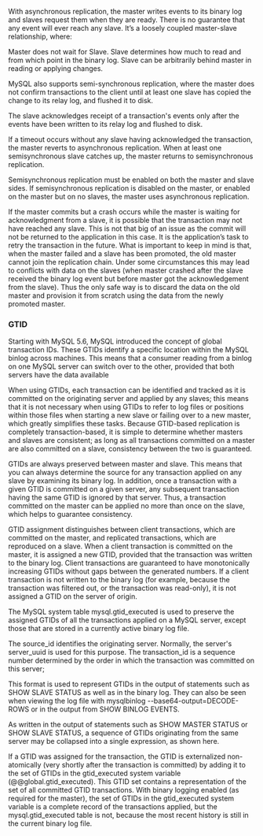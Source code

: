 With asynchronous replication, the master writes events to its binary log and slaves request them when they are ready. There is no guarantee that any event will ever reach any slave. It’s a loosely coupled master-slave relationship, where:

Master does not wait for Slave.
Slave determines how much to read and from which point in the binary log.
Slave can be arbitrarily behind master in reading or applying changes.

MySQL also supports semi-synchronous replication, where the master does not confirm transactions to the client until at least one slave has copied the change to its relay log, and flushed it to disk. 

The slave acknowledges receipt of a transaction's events only after the events have been written to its relay log and flushed to disk.

If a timeout occurs without any slave having acknowledged the transaction, the master reverts to asynchronous replication. When at least one semisynchronous slave catches up, the master returns to semisynchronous replication.

Semisynchronous replication must be enabled on both the master and slave sides. If semisynchronous replication is disabled on the master, or enabled on the master but on no slaves, the master uses asynchronous replication.

If the master commits but a crash occurs while the master is waiting for acknowledgment from a slave, it is possible that the transaction may not have reached any slave. This is not that big of an issue as the commit will not be returned to the application in this case. It is the application’s task to retry the transaction in the future. What is important to keep in mind is that, when the master failed and a slave has been promoted, the old master cannot join the replication chain. Under some circumstances this may lead to conflicts with data on the slaves (when master crashed after the slave received the binary log event but before master got the acknowledgement from the slave). Thus the only safe way is to discard the data on the old master and provision it from scratch using the data from the newly promoted master.

### GTID

Starting with MySQL 5.6, MySQL introduced the concept of global transaction IDs. These GTIDs identify a specific location within the MySQL binlog across machines. This means that a consumer reading from a binlog on one MySQL server can switch over to the other, provided that both servers have the data available

When using GTIDs, each transaction can be identified and tracked as it is committed on the originating server and applied by any slaves; this means that it is not necessary when using GTIDs to refer to log files or positions within those files when starting a new slave or failing over to a new master, which greatly simplifies these tasks. Because GTID-based replication is completely transaction-based, it is simple to determine whether masters and slaves are consistent; as long as all transactions committed on a master are also committed on a slave, consistency between the two is guaranteed.

GTIDs are always preserved between master and slave. This means that you can always determine the source for any transaction applied on any slave by examining its binary log. In addition, once a transaction with a given GTID is committed on a given server, any subsequent transaction having the same GTID is ignored by that server. Thus, a transaction committed on the master can be applied no more than once on the slave, which helps to guarantee consistency.

GTID assignment distinguishes between client transactions, which are committed on the master, and replicated transactions, which are reproduced on a slave. When a client transaction is committed on the master, it is assigned a new GTID, provided that the transaction was written to the binary log. Client transactions are guaranteed to have monotonically increasing GTIDs without gaps between the generated numbers. If a client transaction is not written to the binary log (for example, because the transaction was filtered out, or the transaction was read-only), it is not assigned a GTID on the server of origin.

The MySQL system table mysql.gtid_executed is used to preserve the assigned GTIDs of all the transactions applied on a MySQL server, except those that are stored in a currently active binary log file.

The source_id identifies the originating server. Normally, the server's server_uuid is used for this purpose. The transaction_id is a sequence number determined by the order in which the transaction was committed on this server;

This format is used to represent GTIDs in the output of statements such as SHOW SLAVE STATUS as well as in the binary log. They can also be seen when viewing the log file with mysqlbinlog --base64-output=DECODE-ROWS or in the output from SHOW BINLOG EVENTS.

As written in the output of statements such as SHOW MASTER STATUS or SHOW SLAVE STATUS, a sequence of GTIDs originating from the same server may be collapsed into a single expression, as shown here.

If a GTID was assigned for the transaction, the GTID is externalized non-atomically (very shortly after the transaction is committed) by adding it to the set of GTIDs in the gtid_executed system variable (@@global.gtid_executed). This GTID set contains a representation of the set of all committed GTID transactions. With binary logging enabled (as required for the master), the set of GTIDs in the gtid_executed system variable is a complete record of the transactions applied, but the mysql.gtid_executed table is not, because the most recent history is still in the current binary log file.
